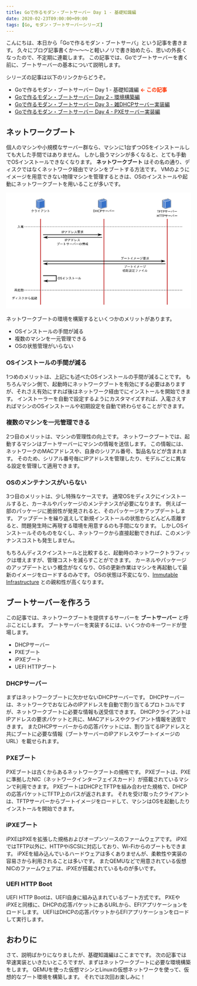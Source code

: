 ```yaml
---
title: Goで作るモダン・ブートサーバー Day 1 - 基礎知識編
date: 2020-02-23T09:00:00+09:00
tags: [Go, モダン・ブートサーバーシリーズ]
---
```


こんにちは、本日から「Goで作るモダン・ブートサーバ」という記事を書きます。
久々にブログ記事書くか〜〜〜と軽いノリで書き始めたら、思いの外長くなったので、不定期に連載します。
この記事では、Goでブートサーバーを書く前に、ブートサーバーの基本について説明します。

シリーズの記事は以下のリンクからどうぞ。

- Goで作るモダン・ブートサーバー Day 1 - 基礎知識編 <strong style='color:#ff3200'>← この記事</strong>
- [Goで作るモダン・ブートサーバー Day 2 - 環境構築編][day2]
- [Goで作るモダン・ブートサーバー Day 3 - 雑DHCPサーバー実装編][day3]
- [Goで作るモダン・ブートサーバー Day 4 - PXEサーバー実装編][day4]

## ネットワークブート

個人のマシンや小規模なサーバー群なら、マシンに1台ずつOSをインストールしても大した手間ではありません。
しかし扱うマシンが多くなると、とても手動でOSインストールできなくなります。
**ネットワークブート** はその名の通り、ディスクではなくネットワーク経由でマシンをブートする方法です。
VMのようにイメージを用意できない物理マシンを管理するときは、OSのインストールや起動にネットワークブートを用いることが多いです。

![ネットワークブートの図](./network-boot-diagram.png)

ネットワークブートの環境を構築するといくつかのメリットがあります。

- OSインストールの手間が減る
- 複数のマシンを一元管理できる
- OSの状態管理がいらない

### OSインストールの手間が減る

1つめのメリットは、上記にも述べたOSインストールの手間が減ることです。
もちろんマシン側で、起動時にネットワークブートを有効にする必要はありますが、それさえ有効にすれば後はネットワーク経由でにインストールを開始できます。
インストーラーを自動で設定するようにカスタマイズすれば、入電さえすればマシンのOSインストールや初期設定を自動で終わらせることができます。

### 複数のマシンを一元管理できる

2つ目のメリットは、マシンの管理性の向上です。
ネットワークブートでは、起動するマシンはブートサーバーにマシンの情報を送信します。
この情報には、ネットワークのMACアドレスや、自身のシリアル番号、製品名などが含まれます。
そのため、シリアル番号毎にIPアドレスを管理したり、モデルごとに異なる設定を管理して適用できます。

### OSのメンテナンスがいらない

3つ目のメリットは、少し特殊なケースです。
通常OSをディスクにインストールすると、カーネルやパッケージのメンテナンスが必要になります。
例えば一部のパッケージに脆弱性が発見されると、そのパッケージをアップデートします。
アップデートを繰り返えして新規インストールの状態からどんどん乖離すると、問題発生時に再現する環境を用意するのも手間になります。
しかしOSインストールそのものをなくし、ネットワークから直接起動できれば、このメンテナンスコストも発生しません。

もちろんディスクインストールと比較すると、起動時のネットワークトラフィックは増えますが、管理コストを減らすことができます。
カーネルやパッケージのアップデートという概念がなくなり、OSの更新作業はマシンを再起動して最新のイメージをロードするのみです。
OSの状態は不変になり、[Immutable Infrastructure][] との親和性が高くなります。

## ブートサーバーを作ろう

この記事では、ネットワークブートを提供するサーバーを **ブートサーバー** と呼ぶことにします。
ブートサーバーを実装するには、いくつかのキーワードが登場します。

- DHCPサーバー
- PXEブート
- iPXEブート
- UEFI HTTPブート

### DHCPサーバー

まずはネットワークブートに欠かせないDHCPサーバーです。
DHCPサーバーは、ネットワークでおなじみのIPアドレスを自動で割り当てるプロトコルですが、ネットワークブートに必要な情報も送受信できます。
DHCPクライアントはIPアドレスの要求パケットと共に、MACアドレスやクライアント情報を送信できます。
またDHCPサーバーからの応答パケットには、割り当てるIPアドレスと共にブートに必要な情報（ブートサーバーのIPアドレスやブートイメージのURL）を載せられます。

### PXEブート

PXEブートは古くからあるネットワークブートの規格です。
PXEブートは、PXEに準拠したNIC（ネットワークインターフェイスカード）が搭載されているマシンで利用できます。
PXEブートはDHCPとTFTPを組み合わせた規格で、DHCPの応答パケットにTFTP上のパスが返されます。
それを受け取ったクライアントは、TFTPサーバーからブートイメージをロードして、マシンはOSを起動したりインストールを開始できます。

### iPXEブート

iPXEはPXEを拡張した規格およびオープンソースのファームウェアです。
iPXEではTFTP以外に、HTTPやiSCSIに対応しており、Wi-Fiからのブートもできます。
iPXEを組み込んでいるハードウェアは多くありませんが、柔軟性や実装の容易さから利用されることは多いです。
またQEMUなどで用意されている仮想NICのファームウェアは、iPXEが搭載されているものが多いです。

### UEFI HTTP Boot

UEFI HTTP Bootは、UEFI自身に組み込まれているブート方式です。
PXEやiPXEと同様に、DHCPの応答パケットにあるURLから、EFIアプリケーションをロードします。
UEFIはDHCPの応答パケットからEFIアプリケーションをロードして実行します。

## おわりに

さて、説明ばかりになりましたが、基礎知識編はここまでです。
次の記事では早速実装といきたいところですが、まずはネットワークブートに必要な環境構築をします。
QEMUを使った仮想マシンとLinuxの仮想ネットワークを使って、仮想的なブート環境を構築します。
それでは次回お楽しみに！

[Immutable Infrastructure]: http://chadfowler.com/2013/06/23/immutable-deployments.html
[PXE]: http://www.pix.net/software/pxeboot/
[iPXE]: https://ipxe.org/
[day2]: /2020/03/01/go-modern-bootserver-02/
[day3]: /2020/03/18/go-modern-bootserver-03/
[day4]: /2020/04/28/go-modern-bootserver-04/
